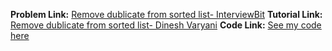 **Problem Link:** [Remove dublicate from sorted list- InterviewBit](https://www.interviewbit.com/problems/remove-duplicates-from-sorted-list/)
**Tutorial Link:** [Remove dublicate from sorted list- Dinesh Varyani](https://youtu.be/0Hn18rUkZKY)
**Code Link:** [See my code here](https://github.com/heyimvikash/DataStructures-And-Algorithms/blob/d5a44aa1481b968a09545036787e46c3be02fd7b/1.%20LinkList/1.%20Singly-LinkList/InterviewBit%20Qs/6.%20Remove%20Dublicate%20From%20Sorted%20List/solution%206.java)